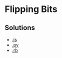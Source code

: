 # Flipping Bits

## Solutions
* [.js](flipping_bits.js)
* [.py](flipping_bits.py)
* [.rb](flipping_bits.rb)
